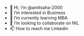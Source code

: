 - 👋 Hi, I’m @amitsaha-2000
- 👀 I’m interested in Business
- 🌱 I’m currently learning MBA
- 💞️ I’m looking to collaborate on NIL
- 📫 How to reach me Linkedin

<!---
amitsaha-2000/amitsaha-2000 is a ✨ special ✨ repository because its `README.md` (this file) appears on your GitHub profile.
You can click the Preview link to take a look at your changes.
--->
